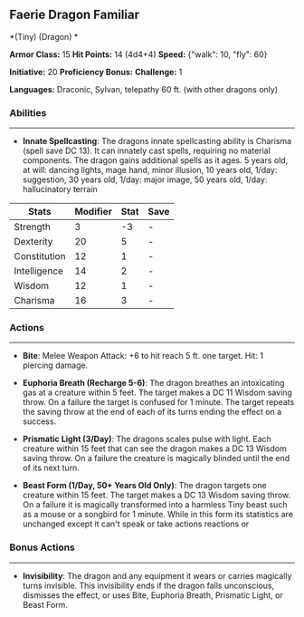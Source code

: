## Faerie Dragon Familiar
*(Tiny) (Dragon) *

**Armor Class:** 15
**Hit Points:** 14 (4d4+4)
**Speed:** {"walk": 10, "fly": 60}

**Initiative:** 20
**Proficiency Bonus:**
**Challenge:** 1

**Languages:** Draconic, Sylvan, telepathy 60 ft. (with other dragons only)

### Abilities
 --- 
- **Innate Spellcasting**: The dragons innate spellcasting ability is Charisma (spell save DC 13). It can innately cast spells, requiring no material components. The dragon gains additional spells as it ages. 5 years old, at will: dancing lights, mage hand, minor illusion, 10 years old, 1/day: suggestion, 30 years old, 1/day: major image, 50 years old, 1/day: hallucinatory terrain



| Stats | Modifier | Stat | Save
| ---- | ---- | ---- | ---- |
| Strength | 3 | -3 | - |
| Dexterity | 20 | 5 | - |
| Constitution | 12 | 1 | - |
| Intelligence | 14 | 2 | - |
| Wisdom | 12 | 1 | - |
| Charisma | 16 | 3 | - |

### Actions
 --- 
- **Bite**: Melee Weapon Attack: +6 to hit  reach 5 ft.  one target. Hit: 1 piercing damage.

- **Euphoria Breath (Recharge 5-6)**: The dragon breathes an intoxicating gas at a creature within 5 feet. The target makes a DC 11 Wisdom saving throw. On a failure  the target is confused for 1 minute. The target repeats the saving throw at the end of each of its turns  ending the effect on a success.

- **Prismatic Light (3/Day)**: The dragons scales pulse with light. Each creature within 15 feet that can see the dragon makes a DC 13 Wisdom saving throw. On a failure  the creature is magically blinded until the end of its next turn.

- **Beast Form (1/Day, 50+ Years Old Only)**: The dragon targets one creature within 15 feet. The target makes a DC 13 Wisdom saving throw. On a failure  it is magically transformed into a harmless Tiny beast  such as a mouse or a songbird  for 1 minute. While in this form  its statistics are unchanged  except it can't speak or take actions  reactions  or

### Bonus Actions
 --- 
- **Invisibility**: The dragon and any equipment it wears or carries magically turns invisible. This invisibility ends if the dragon falls unconscious, dismisses the effect, or uses Bite, Euphoria Breath, Prismatic Light, or Beast Form.

